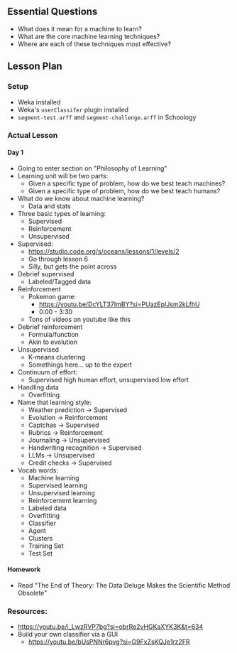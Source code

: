 ## Essential Questions

- What does it mean for a machine to learn?
- What are the core machine learning techniques?
- Where are each of these techniques most effective?

## Lesson Plan

### Setup

- Weka installed
- Weka's `userClassifer` plugin installed
- `segment-test.arff` and `segment-challenge.arff` in Schoology

### Actual Lesson

#### Day 1

- Going to enter section on "Philosophy of Learning"
- Learning unit will be two parts:
    - Given a specific type of problem, how do we best teach machines?
    - Given a specific type of problem, how do we best teach humans?
- What do we know about machine learning?
    - Data and stats
- Three basic types of learning:
    - Supervised
    - Reinforcement
    - Unsupervised
- Supervised:
    - https://studio.code.org/s/oceans/lessons/1/levels/2
    - Go through lesson 6
    - Silly, but gets the point across
- Debrief supervised
    - Labeled/Tagged data
- Reinforcement
    - Pokemon game:
        - https://youtu.be/DcYLT37ImBY?si=PUazEpIJsm2kLfhU
        - 0:00 - 3:30
    - Tons of videos on youtube like this
- Debrief reinforcement
    - Formula/function
    - Akin to evolution
- Unsupervised
    - K-means clustering
    - Somethings here... up to the expert
- Continuum of effort:
    - Supervised high human effort, unsupervised low effort
- Handling data
    - Overfitting
- Name that learning style:
    - Weather prediction -> Supervised
    - Evolution -> Reinforcement
    - Captchas -> Supervised
    - Rubrics -> Reinforcement
    - Journaling -> Unsupervised
    - Handwriting recognition -> Supervised
    - LLMs -> Unsupervised
    - Credit checks -> Supervised
- Vocab words:
    - Machine learning
    - Supervised learning
    - Unsupervised learning
    - Reinforcement learning
    - Labeled data
    - Overfitting
    - Classifier
    - Agent
    - Clusters
    - Training Set
    - Test Set

#### Homework

- Read "The End of Theory: The Data Deluge Makes the Scientific Method Obsolete"

### Resources:

- https://youtu.be/i_LwzRVP7bg?si=obrRe2vHGKaXYK3K&t=634
- Build your own classifier via a GUI
    - https://youtu.be/bUsPNNr6pvg?si=G9FxZsKQJe1rz2FR